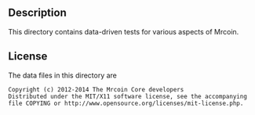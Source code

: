 Description
------------

This directory contains data-driven tests for various aspects of Mrcoin.

License
--------

The data files in this directory are

    Copyright (c) 2012-2014 The Mrcoin Core developers
    Distributed under the MIT/X11 software license, see the accompanying
    file COPYING or http://www.opensource.org/licenses/mit-license.php.


